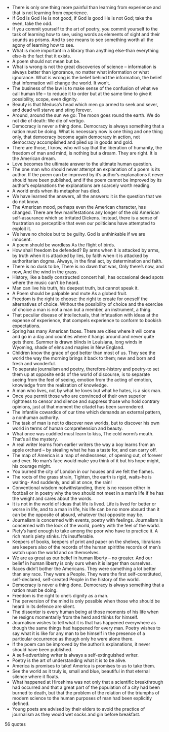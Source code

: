  - There is only one thing more painful than learning from experience and that is not learning from experience.
 - If God is God He is not good, if God is good He is not God; take the even, take the odd.
 - If you commit yourself to the art of poetry, you commit yourself to the task of learning how to see, using words as elements of sight and their sounds as prisms. And to see means to see something worth all the agony of learning how to see.
 - What is more important in a library than anything else-than everything else-is the fact that it exists.
 - A poem should not mean but be.
 - What is wrong is not the great discoveries of science – information is always better than ignorance, no matter what information or what ignorance. What is wrong is the belief behind the information, the belief that information will change the world. It won’t.
 - The business of the law is to make sense of the confusion of what we call human life – to reduce it to order but at the same time to give it possibility, scope, even dignity.
 - Beauty is that Medusa’s head which men go armed to seek and sever, and dead will starve and sting forever.
 - Around, around the sun we go: The moon goes round the earth. We do not die of death: We die of vertigo.
 - Democracy is never a thing done. Democracy is always something that a nation must be doing. What is necessary now is one thing and one thing only, that democracy become again democracy in action, not democracy accomplished and piled up in goods and gold.
 - There are those, I know, who will say that the liberation of humanity, the freedom of man and mind, is nothing but a dream. They are right. It is the American dream.
 - Love becomes the ultimate answer to the ultimate human question.
 - The one man who should never attempt an explanation of a poem is its author. If the poem can be improved by it’s author’s explanations it never should have been published, and if the poem cannot be improved by its author’s explanations the explanations are scarcely worth reading.
 - A world ends when its metaphor has died.
 - We have learned the answers, all the answers: it is the question that we do not know.
 - The American mood, perhaps even the American character, has changed. There are few manifestations any longer of the old American self-assurance which so irritated Dickens. Instead, there is a sense of frustration so perceptible that even our politicians have attempted to exploit it.
 - We have no choice but to be guilty. God is unthinkable if we are innocent.
 - A poem should be wordless As the flight of birds.
 - How shall freedom be defended? By arms when it is attacked by arms, by truth when it is attacked by lies, by faith when it is attacked by authoritarian dogma. Always, in the final act, by determination and faith.
 - There is no dusk to be, There is no dawn that was, Only there’s now, and now, And the wind in the grass.
 - History, like a badly constructed concert hall, has occasional dead spots where the music can’t be heard.
 - Man can live his truth, his deepest truth, but cannot speak it.
 - A Poem should be palpable and mute As a globed fruit.
 - Freedom is the right to choose: the right to create for oneself the alternatives of choice. Without the possibility of choice and the exercise of choice a man is not a man but a member, an instrument, a thing.
 - That peculiar disease of intellectuals, that infatuation with ideas at the expense of experience, that compels experience to conform to bookish expectations.
 - Spring has many American faces. There are cities where it will come and go in a day and counties where it hangs around and never quite gets there. Summer is drawn blinds in Louisiana, long winds in Wyoming, shade of elms and maples in New England.
 - Children know the grace of god better than most of us. They see the world the way the morning brings it back to them; new and born and fresh and wonderful.
 - To separate journalism and poetry, therefore-history and poetry-to set them up at opposite ends of the world of discourse, is to separate seeing from the feel of seeing, emotion from the acting of emotion, knowledge from the realization of knowledge.
 - A man who lives, not by what he loves but what he hates, is a sick man.
 - Once you permit those who are convinced of their own superior rightness to censor and silence and suppress those who hold contrary opinions, just at that moment the citadel has been surrendered.
 - The infantile cowardice of our time which demands an external pattern, a nonhuman authority.
 - The task of man is not to discover new worlds, but to discover his own world in terms of human comprehension and beauty.
 - What once was cuddled must learn to kiss, The cold worm’s mouth. That’s all the mystery.
 - A real writer learns from earlier writers the way a boy learns from an apple orchard – by stealing what he has a taste for, and can carry off.
 - The map of America is a map of endlessness, of opening out, of forever and ever. No man’s face would make you think of it but his hope might, his courage might.
 - You burned the city of London in our houses and we felt the flames.
 - The roots of the grass strain, Tighten, the earth is rigid, waits-he is waiting- And suddenly, and all at once, the rain!
 - Conventional wisdom notwithstanding, there is no reason either in football or in poetry why the two should not meet in a man’s life if he has the weight and cares about the words.
 - It is not in the world of ideas that life is lived. Life is lived for better or worse in life, and to a man in life, his life can be no more absurd than it can be the opposite of absurd, whatever that opposite may be.
 - Journalism is concerned with events, poetry with feelings. Journalism is concerned with the look of the world, poetry with the feel of the world.
 - Piety’s hard enough to take among the poor who have to practice it. A rich man’s piety stinks. It’s insufferable.
 - Keepers of books, keepers of print and paper on the shelves, librarians are keepers also of the records of the human spiritthe records of men’s watch upon the world and on themselves.
 - We are as great as our belief in human liberty – no greater. And our belief in human liberty is only ours when it is larger than ourselves.
 - Races didn’t bother the Americans. They were something a lot better than any race. They were a People. They were the first self-constituted, self-declared, self-created People in the history of the world.
 - Democracy is never a thing done. Democracy is always something that a nation must be doing.
 - Freedom is the right to one’s dignity as a man.
 - The perversion of the mind is only possible when those who should be heard in its defence are silent.
 - The dissenter is every human being at those moments of his life when he resigns momentarily from the herd and thinks for himself.
 - Journalism wishes to tell what it is that has happened everywhere as though the same things had happened for every man. Poetry wishes to say what it is like for any man to be himself in the presence of a particular occurrence as though only he were alone there.
 - If the poem can be improved by the author’s explanations, it never should have been published.
 - A self-advertising writer is always a self-extinguished writer.
 - Poetry is the art of understanding what it is to be alive.
 - America is promises to take! America is promises to us to take them.
 - See the world as it truly is, small and blue, beautiful in that eternal silence where it floats.
 - What happened at Hiroshima was not only that a scientific breakthrough had occurred and that a great part of the population of a city had been burned to death, but that the problem of the relation of the triumphs of modern science to the human purposes of man had been explicitly defined.
 - Young poets are advised by their elders to avoid the practice of journalism as they would wet socks and gin before breakfast.

56 quotes